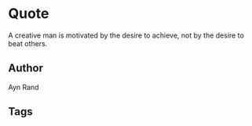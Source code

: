 # Quote

A creative man is motivated by the desire to achieve, not by the desire to beat others.

## Author

Ayn Rand

## Tags


